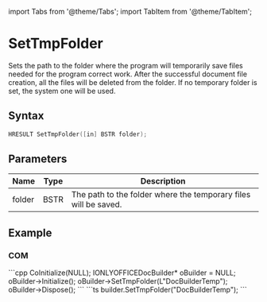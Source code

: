 import Tabs from '@theme/Tabs';
import TabItem from '@theme/TabItem';

# SetTmpFolder

Sets the path to the folder where the program will temporarily save files needed for the program correct work. After the successful document file creation, all the files will be deleted from the folder. If no temporary folder is set, the system one will be used.

## Syntax

```cpp
HRESULT SetTmpFolder([in] BSTR folder);
```

## Parameters

| **Name** | **Type** | **Description**                                                 |
| -------- | -------- | --------------------------------------------------------------- |
| folder   | BSTR     | The path to the folder where the temporary files will be saved. |

## Example

### COM

<Tabs>
    <TabItem value="com" label="COM">
        ```cpp
        CoInitialize(NULL);
        IONLYOFFICEDocBuilder* oBuilder = NULL;
        oBuilder->Initialize();
        oBuilder->SetTmpFolder(L"DocBuilderTemp");
        oBuilder->Dispose();
        ```
    </TabItem>
    <TabItem value="builder" label=".docbuilder">
        ```ts
        builder.SetTmpFolder("DocBuilderTemp");
        ```
    </TabItem>
</Tabs>
